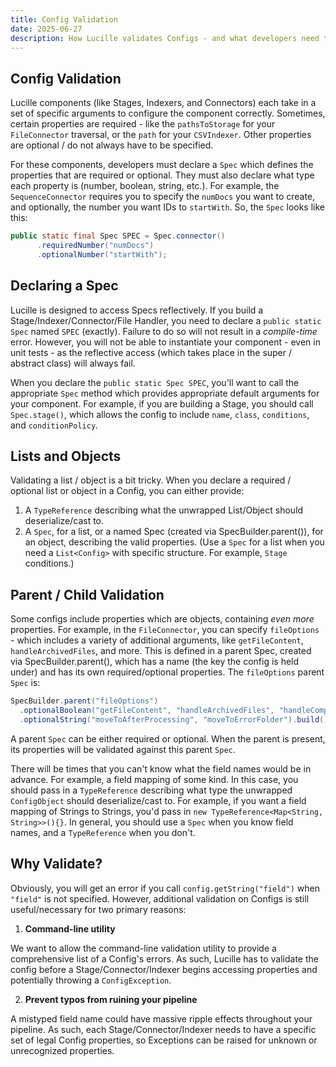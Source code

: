 ```yaml
---
title: Config Validation
date: 2025-06-27
description: How Lucille validates Configs - and what developers need to know.
---
```


## Config Validation

Lucille components (like Stages, Indexers, and Connectors) each take in a set of specific arguments to configure the component correctly.
Sometimes, certain properties are required - like the `pathsToStorage` for your `FileConnector` traversal, or the `path` for your
`CSVIndexer`. Other properties are optional / do not always have to be specified.

For these components, developers must declare a `Spec` which defines the properties that are required or optional. They must
also declare what type each property is (number, boolean, string, etc.). For example, the `SequenceConnector` requires you
to specify the `numDocs` you want to create, and optionally, the number you want IDs to `startWith`. So, the `Spec` looks like this:

```java
public static final Spec SPEC = Spec.connector()
      .requiredNumber("numDocs")
      .optionalNumber("startWith");
```

## Declaring a Spec

Lucille is designed to access Specs reflectively. If you build a Stage/Indexer/Connector/File Handler, you need to declare a `public static Spec` 
named `SPEC` (exactly). Failure to do so will not result in a _compile-time_ error. However, you will not be able
to instantiate your component - even in unit tests - as the reflective access (which takes place in the super / abstract class) will always fail.

When you declare the `public static Spec SPEC`, you'll want to call the appropriate `Spec` method which provides appropriate
default arguments for your component. For example, if you are building a Stage, you should call `Spec.stage()`, which allows
the config to include `name`, `class`, `conditions`, and `conditionPolicy`. 

## Lists and Objects

Validating a list / object is a bit tricky. When you declare a required / optional list or object in a Config, you can either
provide:

1. A `TypeReference` describing what the unwrapped List/Object should deserialize/cast to.
2. A `Spec`, for a list, or a named Spec (created via SpecBuilder.parent()), for an object, describing the valid properties. (Use a `Spec` for a list when you need a `List<Config>` with specific structure. For example, `Stage` conditions.)

## Parent / Child Validation

Some configs include properties which are objects, containing _even more_ properties. For example, in the `FileConnector`, you
can specify `fileOptions` - which includes a variety of additional arguments, like `getFileContent`, `handleArchivedFiles`, and more. 
This is defined in a parent Spec, created via SpecBuilder.parent(), which has a name (the key the config is held under) and has its own required/optional properties.
The `fileOptions` parent `Spec` is:

```java
SpecBuilder.parent("fileOptions")
  .optionalBoolean("getFileContent", "handleArchivedFiles", "handleCompressedFiles")
  .optionalString("moveToAfterProcessing", "moveToErrorFolder").build();
```

A parent `Spec` can be either required or optional. When the parent is present, its properties will be validated against this parent `Spec`.

There will be times that you can't know what the field names would be in advance. For example, a field mapping of some kind.
In this case, you should pass in a `TypeReference` describing what type the unwrapped `ConfigObject` should deserialize/cast to.
For example, if you want a field mapping of Strings to Strings, you'd pass in `new TypeReference<Map<String, String>>(){}`.
In general, you should use a `Spec` when you know field names, and a `TypeReference` when you don't.

## Why Validate?

Obviously, you will get an error if you call `config.getString("field")` when `"field"` is not specified. However, additional validation
on Configs is still useful/necessary for two primary reasons:

1. **Command-line utility**

We want to allow the command-line validation utility to provide a comprehensive list of a Config's errors. As such, Lucille has to
validate the config before a Stage/Connector/Indexer begins accessing properties and potentially throwing a `ConfigException`.

2. **Prevent typos from ruining your pipeline**

A mistyped field name could have massive ripple effects throughout your pipeline. As such, each Stage/Connector/Indexer needs to
have a specific set of legal Config properties, so Exceptions can be raised for unknown or unrecognized properties.